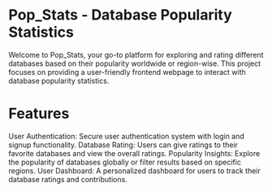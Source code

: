 # Pop_Stats - Database Popularity Statistics
Welcome to Pop_Stats, your go-to platform for exploring and rating different databases based on their popularity worldwide or region-wise. This project focuses on providing a user-friendly frontend webpage to interact with database popularity statistics.

# Features
User Authentication: 
      Secure user authentication system with login and signup functionality.
Database Rating:
      Users can give ratings to their favorite databases and view the overall ratings.
Popularity Insights:
      Explore the popularity of databases globally or filter results based on specific regions.
User Dashboard:
      A personalized dashboard for users to track their database ratings and contributions.
